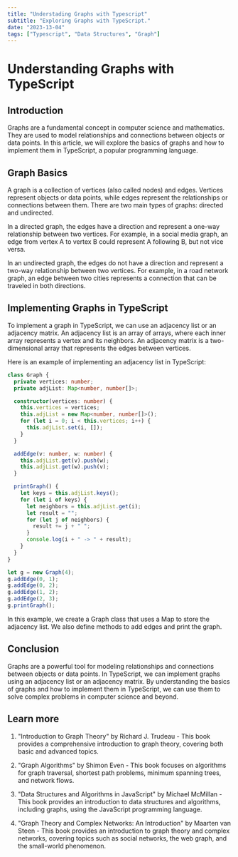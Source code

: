 ```yaml
---
title: "Understading Graphs with Typescript"
subtitle: "Exploring Graphs with TypeScript."
date: "2023-13-04"
tags: ["Typescript", "Data Structures", "Graph"]
---
```



# Understanding Graphs with TypeScript

## Introduction

Graphs are a fundamental concept in computer science and mathematics. They are used to model relationships and connections between objects or data points. In this article, we will explore the basics of graphs and how to implement them in TypeScript, a popular programming language.

## Graph Basics

A graph is a collection of vertices (also called nodes) and edges. Vertices represent objects or data points, while edges represent the relationships or connections between them. There are two main types of graphs: directed and undirected.

In a directed graph, the edges have a direction and represent a one-way relationship between two vertices. For example, in a social media graph, an edge from vertex A to vertex B could represent A following B, but not vice versa.

In an undirected graph, the edges do not have a direction and represent a two-way relationship between two vertices. For example, in a road network graph, an edge between two cities represents a connection that can be traveled in both directions.

## Implementing Graphs in TypeScript

To implement a graph in TypeScript, we can use an adjacency list or an adjacency matrix. An adjacency list is an array of arrays, where each inner array represents a vertex and its neighbors. An adjacency matrix is a two-dimensional array that represents the edges between vertices.

Here is an example of implementing an adjacency list in TypeScript:

```typescript
class Graph {
  private vertices: number;
  private adjList: Map<number, number[]>;

  constructor(vertices: number) {
    this.vertices = vertices;
    this.adjList = new Map<number, number[]>();
    for (let i = 0; i < this.vertices; i++) {
      this.adjList.set(i, []);
    }
  }

  addEdge(v: number, w: number) {
    this.adjList.get(v).push(w);
    this.adjList.get(w).push(v);
  }

  printGraph() {
    let keys = this.adjList.keys();
    for (let i of keys) {
      let neighbors = this.adjList.get(i);
      let result = "";
      for (let j of neighbors) {
        result += j + " ";
      }
      console.log(i + " -> " + result);
    }
  }
}

let g = new Graph(4);
g.addEdge(0, 1);
g.addEdge(0, 2);
g.addEdge(1, 2);
g.addEdge(2, 3);
g.printGraph();

```

In this example, we create a Graph class that uses a Map to store the adjacency list. We also define methods to add edges and print the graph.

## Conclusion

Graphs are a powerful tool for modeling relationships and connections between objects or data points. In TypeScript, we can implement graphs using an adjacency list or an adjacency matrix. By understanding the basics of graphs and how to implement them in TypeScript, we can use them to solve complex problems in computer science and beyond.

## Learn more
1. "Introduction to Graph Theory" by Richard J. Trudeau - This book provides a comprehensive introduction to graph theory, covering both basic and advanced topics.

2. "Graph Algorithms" by Shimon Even - This book focuses on algorithms for graph traversal, shortest path problems, minimum spanning trees, and network flows.

3. "Data Structures and Algorithms in JavaScript" by Michael McMillan - This book provides an introduction to data structures and algorithms, including graphs, using the JavaScript programming language.

4. "Graph Theory and Complex Networks: An Introduction" by Maarten van Steen - This book provides an introduction to graph theory and complex networks, covering topics such as social networks, the web graph, and the small-world phenomenon.
